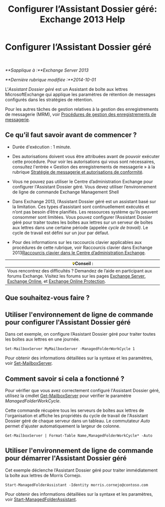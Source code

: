 ﻿---
title: 'Configurer l’Assistant Dossier géré: Exchange 2013 Help'
TOCTitle: Configurer l’Assistant Dossier géré
ms:assetid: 9fcfb9b6-bd24-4218-a163-bc599cd5476a
ms:mtpsurl: https://technet.microsoft.com/fr-fr/library/Bb123958(v=EXCHG.150)
ms:contentKeyID: 50478920
ms.date: 05/23/2018
mtps_version: v=EXCHG.150
ms.translationtype: MT
---

# Configurer l’Assistant Dossier géré

 

_**Sapplique à :**Exchange Server 2013_

_**Dernière rubrique modifiée :**2014-10-01_

L'*Assistant Dossier géré* est un Assistant de boîte aux lettres MicrosoftExchange qui applique les paramètres de rétention de messages configurés dans les stratégies de rétention.

Pour les autres tâches de gestion relatives à la gestion des enregistrements de messagerie (MRM), voir [Procédures de gestion des enregistrements de messagerie](messaging-records-management-procedures-exchange-2013-help.md).

## Ce qu’il faut savoir avant de commencer ?

  - Durée d'exécution : 1 minute.

  - Des autorisations doivent vous être attribuées avant de pouvoir exécuter cette procédure. Pour voir les autorisations qui vous sont nécessaires, consultez l'entrée « Gestion des enregistrements de messagerie » à la rubrique [Stratégie de messagerie et autorisations de conformité](messaging-policy-and-compliance-permissions-exchange-2013-help.md).

  - Vous ne pouvez pas utiliser le Centre d’administration Exchange pour configurer l'Assistant Dossier géré. Vous devez utiliser l’environnement de ligne de commande Exchange Management Shell

  - Dans Exchange 2013, l’Assistant Dossier géré est un assistant basé sur la limitation. Ces types d’assistant sont continuellement exécutés et n’ont pas besoin d’être planifiés. Les ressources système qu’ils peuvent consommer sont limitées. Vous pouvez configurer l’Assistant Dossier géré pour traiter toutes les boîtes aux lettres sur un serveur de boîtes aux lettres dans une certaine période (appelée *cycle de travail)*. Le cycle de travail est défini sur un jour par défaut.

  - Pour des informations sur les raccourcis clavier applicables aux procédures de cette rubrique, voir Raccourcis clavier dans Exchange 2013[Raccourcis clavier dans le Centre d’administration Exchange](keyboard-shortcuts-in-the-exchange-admin-center-exchange-online-protection-help.md).

<table>
<thead>
<tr class="header">
<th><img src="images/Bb125224.tip(EXCHG.150).gif" title="Conseil" alt="Conseil" />Conseil :</th>
</tr>
</thead>
<tbody>
<tr class="odd">
<td>Vous rencontrez des difficultés ? Demandez de l’aide en participant aux forums Exchange. Visitez les forums sur les pages <a href="https://go.microsoft.com/fwlink/p/?linkid=60612">Exchange Server</a>, <a href="https://go.microsoft.com/fwlink/p/?linkid=267542">Exchange Online</a>, et <a href="https://go.microsoft.com/fwlink/p/?linkid=285351">Exchange Online Protection</a>.</td>
</tr>
</tbody>
</table>


## Que souhaitez-vous faire ?

## Utiliser l'environnement de ligne de commande pour configurer l'Assistant Dossier géré

Dans cet exemple, on configure l’Assistant Dossier géré pour traiter toutes les boîtes aux lettres en une journée.

    Set-MailboxServer MyMailboxServer -ManagedFolderWorkCycle 1

Pour obtenir des informations détaillées sur la syntaxe et les paramètres, voir [Set-MailboxServer](https://technet.microsoft.com/fr-fr/library/aa998651\(v=exchg.150\)).

## Comment savoir si cela a fonctionné ?

Pour vérifier que vous avez correctement configuré l'Assistant Dossier géré, utilisez la cmdlet [Get-MailboxServer](https://technet.microsoft.com/fr-fr/library/bb123539\(v=exchg.150\)) pour vérifier le paramètre *ManagedFolderWorkCycle*.

Cette commande récupère tous les serveurs de boîtes aux lettres de l'organisation et affiche les propriétés du cycle de travail de l'Assistant Dossier géré de chaque serveur dans un tableau. Le commutateur *Auto* permet d'ajuster automatiquement la largeur de colonne.

    Get-MailboxServer | Format-Table Name,ManagedFolderWorkCycle* -Auto

## Utiliser l'environnement de ligne de commande pour démarrer l'Assistant Dossier géré

Cet exemple déclenche l’Assistant Dossier géré pour traiter immédiatement la boîte aux lettres de Morris Cornejo.

    Start-ManagedFolderAssistant -Identity morris.cornejo@contoso.com

Pour obtenir des informations détaillées sur la syntaxe et les paramètres, voir [Start-ManagedFolderAssistant](https://technet.microsoft.com/fr-fr/library/aa998864\(v=exchg.150\)).

